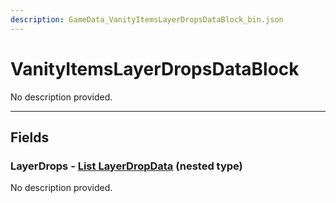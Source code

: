 ```yaml
---
description: GameData_VanityItemsLayerDropsDataBlock_bin.json
---
```


# VanityItemsLayerDropsDataBlock

No description provided.

***

## Fields

### LayerDrops - [List LayerDropData](../../nested-types/layerdropdata.md) (nested type)

No description provided.

